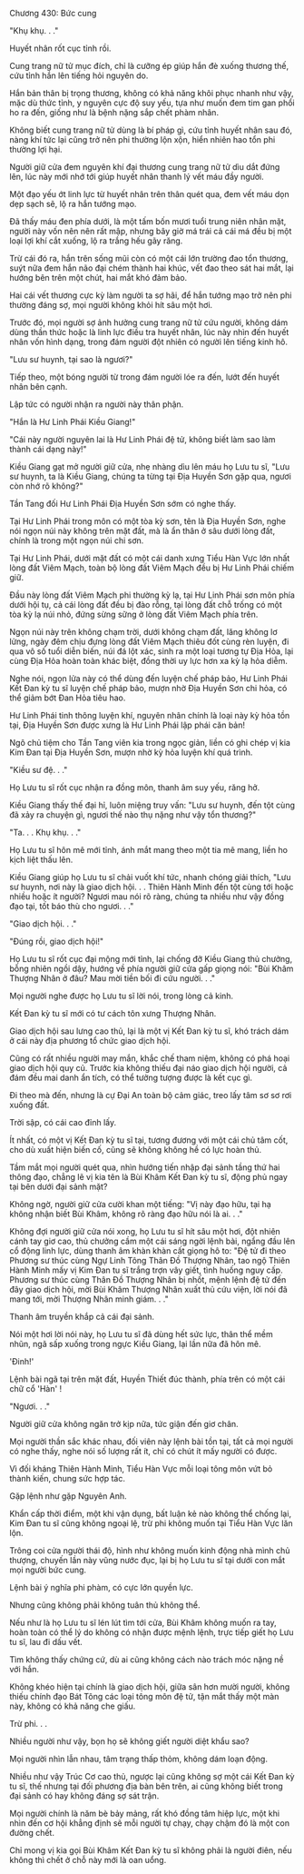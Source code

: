 




Chương 430: Bức cung


"Khụ khụ. . ."

Huyết nhân rốt cục tỉnh rồi.

Cung trang nữ tử mục đích, chỉ là cưỡng ép giúp hắn đè xuống thương thế, cứu tỉnh hắn lên tiếng hỏi nguyên do.

Hắn bản thân bị trọng thương, không có khả năng khôi phục nhanh như vậy, mặc dù thức tỉnh, y nguyên cực độ suy yếu, tựa như muốn đem tim gan phổi ho ra đến, giống như là bệnh nặng sắp chết phàm nhân.

Không biết cung trang nữ tử dùng là bí pháp gì, cứu tỉnh huyết nhân sau đó, nàng khí tức lại cũng trở nên phi thường lộn xộn, hiển nhiên hao tổn phi thường lợi hại.

Người giữ cửa đem nguyên khí đại thương cung trang nữ tử dìu dắt đứng lên, lúc này mới nhớ tới giúp huyết nhân thanh lý vết máu đầy người.

Một đạo yếu ớt linh lực từ huyết nhân trên thân quét qua, đem vết máu dọn dẹp sạch sẽ, lộ ra hắn tướng mạo.

Đã thấy máu đen phía dưới, là một tấm bốn mươi tuổi trung niên nhân mặt, người này vốn nên nên rất mập, nhưng bây giờ má trái cả cái má đều bị một loại lợi khí cắt xuống, lộ ra trắng hếu gãy răng.

Trừ cái đó ra, hắn trên sống mũi còn có một cái lớn trường đao tổn thương, suýt nữa đem hắn não đại chém thành hai khúc, vết đao theo sát hai mắt, lại hướng bên trên một chút, hai mắt khó đảm bảo.

Hai cái vết thương cực kỳ làm người ta sợ hãi, để hắn tướng mạo trở nên phi thường đáng sợ, mọi người không khỏi hít sâu một hơi.

Trước đó, mọi người sợ ảnh hưởng cung trang nữ tử cứu người, không dám dùng thần thức hoặc là linh lực điều tra huyết nhân, lúc này nhìn đến huyết nhân vốn hình dạng, trong đám người đột nhiên có người lên tiếng kinh hô.

"Lưu sư huynh, tại sao là ngươi?"

Tiếp theo, một bóng người từ trong đám người lóe ra đến, lướt đến huyết nhân bên cạnh.

Lập tức có người nhận ra người này thân phận.

"Hắn là Hư Linh Phái Kiều Giang!"

"Cái này người nguyên lai là Hư Linh Phái đệ tử, không biết làm sao làm thành cái dạng này!"

Kiều Giang gạt mở người giữ cửa, nhẹ nhàng dìu lên máu họ Lưu tu sĩ, "Lưu sư huynh, ta là Kiều Giang, chúng ta từng tại Địa Huyền Sơn gặp qua, ngươi còn nhớ rõ không?"

Tần Tang đối Hư Linh Phái Địa Huyền Sơn sớm có nghe thấy.

Tại Hư Linh Phái trong môn có một tòa kỳ sơn, tên là Địa Huyền Sơn, nghe nói ngọn núi này không trên mặt đất, mà là ẩn thân ở sâu dưới lòng đất, chính là trong một ngọn núi chi sơn.

Tại Hư Linh Phái, dưới mặt đất có một cái danh xưng Tiểu Hàn Vực lớn nhất lòng đất Viêm Mạch, toàn bộ lòng đất Viêm Mạch đều bị Hư Linh Phái chiếm giữ.

Đầu này lòng đất Viêm Mạch phi thường kỳ lạ, tại Hư Linh Phái sơn môn phía dưới hội tụ, cả cái lòng đất đều bị đào rỗng, tại lòng đất chỗ trống có một tòa kỳ lạ núi nhỏ, đứng sừng sững ở lòng đất Viêm Mạch phía trên.

Ngọn núi này trên không chạm trời, dưới không chạm đất, lăng không lơ lửng, ngày đêm chịu đựng lòng đất Viêm Mạch thiêu đốt cùng rèn luyện, đi qua vô số tuổi diễn biến, núi đá lột xác, sinh ra một loại tương tự Địa Hỏa, lại cùng Địa Hỏa hoàn toàn khác biệt, đồng thời uy lực hơn xa kỳ lạ hỏa diễm.

Nghe nói, ngọn lửa này có thể dùng đến luyện chế pháp bảo, Hư Linh Phái Kết Đan kỳ tu sĩ luyện chế pháp bảo, mượn nhờ Địa Huyền Sơn chi hỏa, có thể giảm bớt Đan Hỏa tiêu hao.

Hư Linh Phái tinh thông luyện khí, nguyên nhân chính là loại này kỳ hỏa tồn tại, Địa Huyền Sơn được xưng là Hư Linh Phái lập phái căn bản!

Ngô chủ tiệm cho Tần Tang viên kia trong ngọc giản, liền có ghi chép vị kia Kim Đan tại Địa Huyền Sơn, mượn nhờ kỳ hỏa luyện khí quá trình.

"Kiều sư đệ. . ."

Họ Lưu tu sĩ rốt cục nhận ra đồng môn, thanh âm suy yếu, răng hở.

Kiều Giang thấy thế đại hỉ, luôn miệng truy vấn: "Lưu sư huynh, đến tột cùng đã xảy ra chuyện gì, ngươi thế nào thụ nặng như vậy tổn thương?"

"Ta. . . Khụ khụ. . ."

Họ Lưu tu sĩ hôn mê mới tỉnh, ánh mắt mang theo một tia mê mang, liền ho kịch liệt thấu lên.

Kiều Giang giúp họ Lưu tu sĩ chải vuốt khí tức, nhanh chóng giải thích, "Lưu sư huynh, nơi này là giao dịch hội. . . Thiên Hành Minh đến tột cùng tới hoặc nhiều hoặc ít người? Ngươi mau nói rõ ràng, chúng ta nhiều như vậy đồng đạo tại, tốt báo thù cho ngươi. . ."

"Giao dịch hội. . ."

"Đúng rồi, giao dịch hội!"

Họ Lưu tu sĩ rốt cục đại mộng mới tỉnh, lại chống đỡ Kiều Giang thủ chưởng, bỗng nhiên ngồi dậy, hướng về phía người giữ cửa gấp giọng nói: "Bùi Khâm Thượng Nhân ở đâu? Mau mời tiền bối đi cứu người. . ."

Mọi người nghe được họ Lưu tu sĩ lời nói, trong lòng cả kinh.

Kết Đan kỳ tu sĩ mới có tư cách tôn xưng Thượng Nhân.

Giao dịch hội sau lưng cao thủ, lại là một vị Kết Đan kỳ tu sĩ, khó trách dám ở cái này địa phương tổ chức giao dịch hội.

Cũng có rất nhiều người may mắn, khắc chế tham niệm, không có phá hoại giao dịch hội quy củ. Trước kia không thiếu đại náo giao dịch hội người, cả đám đều mai danh ẩn tích, có thể tưởng tượng được là kết cục gì.

Đi theo mà đến, nhưng là cự Đại An toàn bộ cảm giác, treo lấy tâm sơ sơ rơi xuống đất.

Trời sập, có cái cao đỉnh lấy.

Ít nhất, có một vị Kết Đan kỳ tu sĩ tại, tương đương với một cái chủ tâm cốt, cho dù xuất hiện biến cố, cũng sẽ không không hề có lực hoàn thủ.

Tầm mắt mọi người quét qua, nhìn hướng tiến nhập đại sảnh tầng thứ hai thông đạo, chẳng lẽ vị kia tên là Bùi Khâm Kết Đan kỳ tu sĩ, động phủ ngay tại bên dưới đại sảnh mặt?

Không ngờ, người giữ cửa cười khan một tiếng: "Vị này đạo hữu, tại hạ không nhận biết Bùi Khâm, không rõ ràng đạo hữu nói là ai. . ."

Không đợi người giữ cửa nói xong, họ Lưu tu sĩ hít sâu một hơi, đột nhiên cánh tay giơ cao, thủ chưởng cầm một cái sáng ngời lệnh bài, ngẩng đầu lên cổ động linh lực, dùng thanh âm khàn khàn cất giọng hô to: "Đệ tử đi theo Phương sư thúc cùng Ngự Linh Tông Thân Đồ Thượng Nhân, tao ngộ Thiên Hành Minh mấy vị Kim Đan tu sĩ trắng trợn vây giết, tình huống nguy cấp. Phương sư thúc cùng Thân Đồ Thượng Nhân bị nhốt, mệnh lệnh đệ tử đến đây giao dịch hội, mời Bùi Khâm Thượng Nhân xuất thủ cứu viện, lời nói đã mang tới, mời Thượng Nhân minh giám. . ."

Thanh âm truyền khắp cả cái đại sảnh.

Nói một hơi lời nói này, họ Lưu tu sĩ đã dùng hết sức lực, thân thể mềm nhũn, ngã sấp xuống trong ngực Kiều Giang, lại lần nữa đã hôn mê.

'Đinh!'

Lệnh bài ngã tại trên mặt đất, Huyền Thiết đúc thành, phía trên có một cái chữ cổ 'Hàn' !

"Ngươi. . ."

Người giữ cửa không ngăn trở kịp nữa, tức giận đến giơ chân.

Mọi người thần sắc khác nhau, đối viên này lệnh bài tồn tại, tất cả mọi người có nghe thấy, nghe nói số lượng rất ít, chỉ có chút ít mấy người có được.

Vì đối kháng Thiên Hành Minh, Tiểu Hàn Vực mỗi loại tông môn vứt bỏ thành kiến, chung sức hợp tác.

Gặp lệnh như gặp Nguyên Anh.

Khẩn cấp thời điểm, một khi vận dụng, bất luận kẻ nào không thể chống lại, Kim Đan tu sĩ cũng không ngoại lệ, trừ phi không muốn tại Tiểu Hàn Vực lăn lộn.

Trông coi cửa người thái độ, hình như không muốn kinh động nhà mình chủ thượng, chuyến lần này vũng nước đục, lại bị họ Lưu tu sĩ tại dưới con mắt mọi người bức cung.

Lệnh bài ý nghĩa phi phàm, có cực lớn quyền lực.

Nhưng cũng không phải không tuân thủ không thể.

Nếu như là họ Lưu tu sĩ lén lút tìm tới cửa, Bùi Khâm không muốn ra tay, hoàn toàn có thể lý do không có nhận được mệnh lệnh, trực tiếp giết họ Lưu tu sĩ, lau đi dấu vết.

Tìm không thấy chứng cứ, dù ai cũng không cách nào trách móc nặng nề với hắn.

Không khéo hiện tại chính là giao dịch hội, giữa sân hơn mười người, không thiếu chính đạo Bát Tông các loại tông môn đệ tử, tận mắt thấy một màn này, không có khả năng che giấu.

Trừ phi. . .

Nhiều người như vậy, bọn họ sẽ không giết người diệt khẩu sao?

Mọi người nhìn lẫn nhau, tâm trạng thấp thỏm, không dám loạn động.

Nhiều như vậy Trúc Cơ cao thủ, ngược lại cũng không sợ một cái Kết Đan kỳ tu sĩ, thế nhưng tại đối phương địa bàn bên trên, ai cũng không biết trong đại sảnh có hay không đáng sợ sát trận.

Mọi người chính là năm bè bảy mảng, rất khó đồng tâm hiệp lực, một khi nhìn đến cơ hội khẳng định sẽ mỗi người tự chạy, chạy chậm đó là một con đường chết.

Chỉ mong vị kia gọi Bùi Khâm Kết Đan kỳ tu sĩ không phải là người điên, nếu không thì chết ở chỗ này mới là oan uổng.




